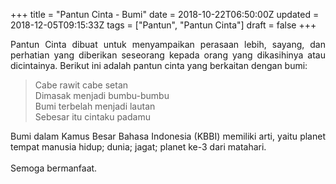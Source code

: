 +++
title = "Pantun Cinta - Bumi"
date = 2018-10-22T06:50:00Z
updated = 2018-12-05T09:15:33Z
tags = ["Pantun", "Pantun Cinta"]
draft = false
+++

<div dir="ltr" style="text-align: left;" trbidi="on"><div style="text-align: justify;">Pantun Cinta dibuat untuk menyampaikan perasaan lebih, sayang, dan perhatian yang diberikan seseorang kepada orang yang dikasihinya atau dicintainya. Berikut ini adalah pantun cinta yang berkaitan dengan bumi:</div><blockquote class="tr_bq">Cabe rawit cabe setan<br />Dimasak menjadi bumbu-bumbu<br />Bumi terbelah menjadi lautan<br />Sebesar itu cintaku padamu</blockquote><div style="text-align: justify;">Bumi dalam Kamus Besar Bahasa Indonesia (KBBI) memiliki arti, yaitu planet tempat manusia hidup; dunia; jagat; planet ke-3 dari matahari.</div><div style="text-align: justify;">&nbsp;</div><div style="text-align: justify;">Semoga bermanfaat. </div></div>
